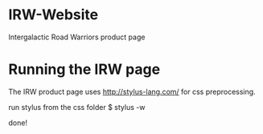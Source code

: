 # IRW-Website
Intergalactic Road Warriors product page

# Running the IRW page
The IRW product page uses http://stylus-lang.com/ for css preprocessing.

run stylus from the css folder
$ stylus -w

done!
